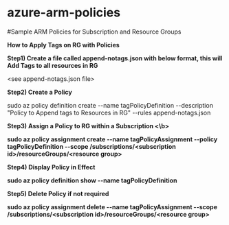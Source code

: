 # azure-arm-policies
#Sample ARM Policies for Subscription and Resource Groups


<b>How to Apply Tags on RG with Policies</b>

<b> Step1) Create a file called append-notags.json with below format, this will Add Tags to all resources in RG </b>

\<see append-notags.json file>


<b> Step2) Create a Policy </b>

sudo az policy definition create --name tagPolicyDefinition --description "Policy to Append tags to Resources in RG" --rules append-notags.json

<b> Step3) Assign a Policy to RG within a Subscription <\b>

sudo az policy assignment create --name tagPolicyAssignment --policy tagPolicyDefinition --scope /subscriptions/\<subscription id>/resourceGroups/\<resource group>

<b> Step4) Display Policy in Effect </b>

sudo az policy definition show --name tagPolicyDefinition

<b> Step5) Delete Policy if not required  </b>

sudo az policy assignment delete --name tagPolicyAssignment --scope /subscriptions/\<subscription id>/resourceGroups/\<resource group>


